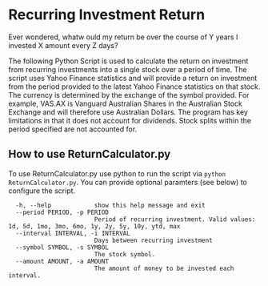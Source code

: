 # Recurring Investment Return
Ever wondered, whatw ould my return be over the course of Y years I invested X amount every Z days?

The following Python Script is used to calculate the return on investment from recurring investments into a single stock over a period of time. The script uses Yahoo Finance statistics and will provide a return on investment from the period provided to the latest Yahoo Finance statistics on that stock. The currency is determined by the exchange of the symbol provided. For example, VAS.AX is Vanguard Australian Shares in the Australian Stock Exchange and will therefore use Australian Dollars. The program has key limitations in that it does not account for dividends. Stock splits within the period specified are not accounted for.

## How to use ReturnCalculator.py
To use ReturnCalculator.py use python to run the script via `python ReturnCalculator.py`. You can provide optional paramters (see below) to configure the script.
```
  -h, --help            show this help message and exit
  --period PERIOD, -p PERIOD
                        Period of recurring investment. Valid values: 1d, 5d, 1mo, 3mo, 6mo, 1y, 2y, 5y, 10y, ytd, max
  --interval INTERVAL, -i INTERVAL
                        Days between recurring investment
  --symbol SYMBOL, -s SYMBOL
                        The stock symbol.
  --amount AMOUNT, -a AMOUNT
                        The amount of money to be invested each interval.
```